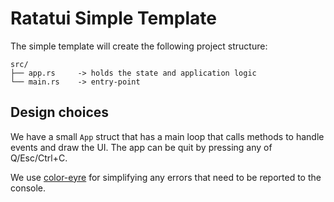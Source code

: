 # Ratatui Simple Template

The simple template will create the following project structure:

```text
src/
├── app.rs     -> holds the state and application logic
└── main.rs    -> entry-point
```

## Design choices

We have a small `App` struct that has a main loop that calls methods to handle events and draw the
UI. The app can be quit by pressing any of Q/Esc/Ctrl+C.

We use [color-eyre](https://docs.rs/color-eyre) for simplifying any errors that need to be reported
to the console.
